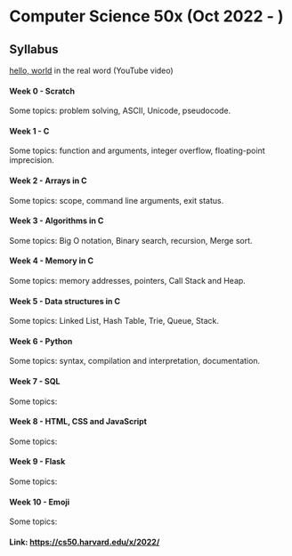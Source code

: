 # Computer Science 50x (Oct 2022 - )
## Syllabus

[hello, world](https://www.youtube.com/watch?v=ZcCeqbzb4Mk) in the real word (YouTube video)

#### Week 0 - Scratch
Some topics: problem solving, ASCII, Unicode, pseudocode.

#### Week 1 - C
Some topics: function and arguments, integer overflow, floating-point imprecision.

#### Week 2 - Arrays in C
Some topics: scope, command line arguments, exit status.

#### Week 3 - Algorithms in C
Some topics: Big O notation, Binary search, recursion, Merge sort.

#### Week 4 - Memory in C
Some topics: memory addresses, pointers, Call Stack and Heap.

#### Week 5 - Data structures in C
Some topics: Linked List, Hash Table, Trie, Queue, Stack.

#### Week 6 - Python
Some topics: syntax, compilation and interpretation, documentation.

#### Week 7 - SQL
Some topics:

#### Week 8 - HTML, CSS and JavaScript
Some topics:

#### Week 9 - Flask
Some topics:

#### Week 10 - Emoji
Some topics:

#### Link: https://cs50.harvard.edu/x/2022/
